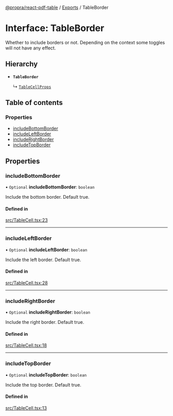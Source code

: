 [@propra/react-pdf-table](../README.md) / [Exports](../modules.md) / TableBorder

# Interface: TableBorder

Whether to include borders or not.
Depending on the context some toggles will not have any effect.

## Hierarchy

- **`TableBorder`**

  ↳ [`TableCellProps`](TableCellProps.md)

## Table of contents

### Properties

- [includeBottomBorder](TableBorder.md#includebottomborder)
- [includeLeftBorder](TableBorder.md#includeleftborder)
- [includeRightBorder](TableBorder.md#includerightborder)
- [includeTopBorder](TableBorder.md#includetopborder)

## Properties

### includeBottomBorder

• `Optional` **includeBottomBorder**: `boolean`

Include the bottom border. Default true.

#### Defined in

[src/TableCell.tsx:23](https://github.com/propra-tech/react-pdf-table/blob/65981e2/src/TableCell.tsx#L23)

___

### includeLeftBorder

• `Optional` **includeLeftBorder**: `boolean`

Include the left border. Default true.

#### Defined in

[src/TableCell.tsx:28](https://github.com/propra-tech/react-pdf-table/blob/65981e2/src/TableCell.tsx#L28)

___

### includeRightBorder

• `Optional` **includeRightBorder**: `boolean`

Include the right border. Default true.

#### Defined in

[src/TableCell.tsx:18](https://github.com/propra-tech/react-pdf-table/blob/65981e2/src/TableCell.tsx#L18)

___

### includeTopBorder

• `Optional` **includeTopBorder**: `boolean`

Include the top border. Default true.

#### Defined in

[src/TableCell.tsx:13](https://github.com/propra-tech/react-pdf-table/blob/65981e2/src/TableCell.tsx#L13)
